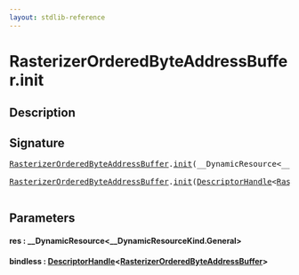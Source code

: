 ```yaml
---
layout: stdlib-reference
---
```


# RasterizerOrderedByteAddressBuffer\.init

## Description





## Signature 

<pre>
<a href="../types/rasterizerorderedbyteaddressbuffer-0ahls/index" class="code_type">RasterizerOrderedByteAddressBuffer</a>.<a href="init">init</a>(__DynamicResource&lt;__DynamicResourceKind.General&gt; <a href="init#decl-res" class="code_param">res</a>);

<a href="../types/rasterizerorderedbyteaddressbuffer-0ahls/index" class="code_type">RasterizerOrderedByteAddressBuffer</a>.<a href="init">init</a>(<a href="../types/descriptorhandle-0a/index" class="code_type">DescriptorHandle</a>&lt;<a href="../types/rasterizerorderedbyteaddressbuffer-0ahls/index" class="code_type">RasterizerOrderedByteAddressBuffer</a>&gt; <a href="init#decl-bindless" class="code_param">bindless</a>);

</pre>

## Parameters

####  <a id="decl-res"></a>res  : \_\_DynamicResource\<\_\_DynamicResourceKind\.General\>
####  <a id="decl-bindless"></a>bindless  : [DescriptorHandle](../types/descriptorhandle-0a/index)\<[RasterizerOrderedByteAddressBuffer](../types/rasterizerorderedbyteaddressbuffer-0ahls/index)\>

